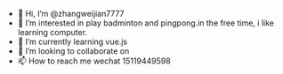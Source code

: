 - 👋 Hi, I’m @zhangweijian7777
- 👀 I’m interested in play badminton and pingpong.in the free time, i like learning computer.
- 🌱 I’m currently learning vue.js
- 💞️ I’m looking to collaborate on 
- 📫 How to reach me wechat 15119449598

<!---
zhangweijian7777/zhangweijian7777 is a ✨ special ✨ repository because its `README.md` (this file) appears on your GitHub profile.
You can click the Preview link to take a look at your changes.
--->
